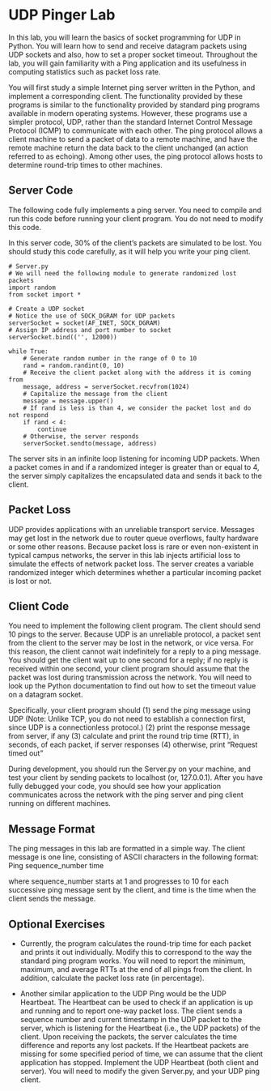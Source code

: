 # UDP Pinger Lab

In this lab, you will learn the basics of socket programming for UDP in Python. You will learn how to send and receive datagram packets using UDP sockets and also,
how to set a proper socket timeout. Throughout the lab, you will gain familiarity with a Ping application and its usefulness in computing statistics such as packet loss rate.

You will first study a simple Internet ping server written in the Python, and implement a corresponding client. The functionality provided by these programs is similar to the
functionality provided by standard ping programs available in modern operating systems. However, these programs use a simpler protocol, UDP, rather than the standard Internet
Control Message Protocol (ICMP) to communicate with each other. The ping protocol allows a client machine to send a packet of data to a remote machine, and have the remote
machine return the data back to the client unchanged (an action referred to as echoing). Among other uses, the ping protocol allows hosts to determine round-trip times to other
machines. 


## Server Code

The following code fully implements a ping server. You need to compile and run this code before running your client program. You do not need to modify this code.

In this server code, 30% of the client’s packets are simulated to be lost. You should study this code carefully, as it will help you write your ping client. 
```
# Server.py
# We will need the following module to generate randomized lost packets
import random
from socket import *

# Create a UDP socket 
# Notice the use of SOCK_DGRAM for UDP packets
serverSocket = socket(AF_INET, SOCK_DGRAM)
# Assign IP address and port number to socket
serverSocket.bind(('', 12000))

while True:
	# Generate random number in the range of 0 to 10
	rand = random.randint(0, 10)    
	# Receive the client packet along with the address it is coming from 
	message, address = serverSocket.recvfrom(1024)
	# Capitalize the message from the client
	message = message.upper()
	# If rand is less is than 4, we consider the packet lost and do not respond
	if rand < 4:
		continue
	# Otherwise, the server responds    
	serverSocket.sendto(message, address)
```

The server sits in an infinite loop listening for incoming UDP packets. When a packet comes in and if a randomized integer is greater than or equal to 4, the server
simply capitalizes the encapsulated data and sends it back to the client. 

## Packet Loss

UDP provides applications with an unreliable transport service. Messages may get lost in the network due to router queue overflows, faulty hardware or some other reasons.
Because packet loss is rare or even non-existent in typical campus networks, the server in this lab injects artificial loss to simulate the effects of network packet loss.
The server creates a variable randomized integer which determines whether a particular incoming packet is lost or not.

## Client Code

You need to implement the following client program.
The client should send 10 pings to the server. Because UDP is an unreliable protocol, a packet sent from the client to the server may be lost in the network, or vice versa.
For this reason, the client cannot wait indefinitely for a reply to a ping message. You should get the client wait up to one second for a reply; if no reply is received within
one second, your client program should assume that the packet was lost during transmission across the network. You will need to look up the Python documentation to find out
how to set the timeout value on a datagram socket. 

Specifically, your client program should 
(1) send the ping message using UDP (Note: Unlike TCP, you do not need to establish a connection first, since UDP is a connectionless protocol.)
(2) print the response message from server, if any
(3) calculate and print the round trip time (RTT), in seconds, of each packet, if server responses 
(4) otherwise, print “Request timed out”

During development, you should run the Server.py on your machine, and test your client by sending packets to localhost (or, 127.0.0.1). After you have fully debugged your code,
you should see how your application communicates across the network with the ping server and ping client running on different machines.

## Message Format

The ping messages in this lab are formatted in a simple way. The client message is one line, consisting of ASCII characters in the following format:
   Ping sequence_number time 

where sequence_number starts at 1 and progresses to 10 for each successive ping message sent by the client, and time is the time when the client sends the message.

## Optional Exercises

* Currently, the program calculates the round-trip time for each packet and prints it out individually. Modify this to correspond to the way the standard ping program
works. You will need to report the minimum, maximum, and average RTTs at the end of all pings from the client. In addition, calculate the packet loss rate (in percentage).

* Another similar application to the UDP Ping would be the UDP Heartbeat. The Heartbeat can be used to check if an application is up and running and to report one-way packet
loss. The client sends a sequence number and current timestamp in the UDP packet to the server, which is listening for the Heartbeat (i.e., the UDP packets) of the client.
Upon receiving the packets, the server calculates the time difference and reports any lost packets. If the Heartbeat packets are missing for some specified period of time,
we can assume that the client application has stopped. Implement the UDP Heartbeat (both client and server). You will need to modify the given Server.py, and your
UDP ping client.
